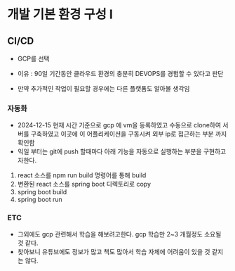 # 개발 기본 환경 구성 Ⅰ


## CI/CD

 - GCP를 선택

 - 이유 : 90일 기간동안 클라우드 환경의 충분히 DEVOPS를 경험할 수 있다고 판단

 - 만약 추가적인 작업이 필요할 경우에는 다른 플랫폼도 알아볼 생각임

### 자동화
 - 2024-12-15 현재 시간 기준으로 gcp 에 vm을 등록하였고 수동으로 clone하여 서버를 구축하였고 이곳에 이 어플리케이션을 구동시켜 외부 ip로 접근하는 부분 까지 확인함
 - 익일 부터는 git에 push 할때마다 아래 기능을 자동으로 실행하는 부분을 구현하고자한다.
 1. react 소스를 npm run build 명령어를 통해 build
 2. 변환된 react 소스를 spring boot 디렉토리로 copy
 3. spring boot build
 4. spring boot run

### ETC

 - 그외에도 gcp 관련해서 학습을 해보려고한다. gcp 학습만 2~3 개월정도 소요될 것 같다.
 - 찾아보니 유튜브에도 정보가 많고 책도 많아서 학습 자체에 어려움이 있을 것 같지는 않다.

